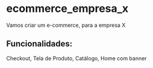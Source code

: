 # ecommerce_empresa_x

Vamos criar um e-commerce, para a empresa X

## Funcionalidades:

Checkout, Tela de Produto, Catálogo, Home com banner

